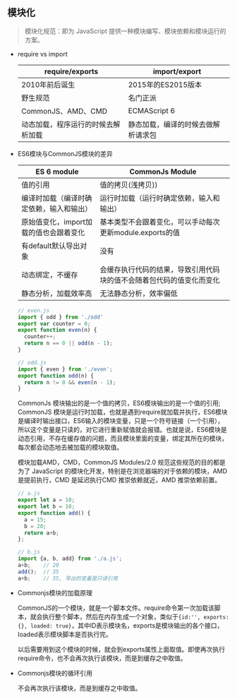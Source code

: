 ## 模块化

  > 模块化规范：即为 JavaScript 提供一种模块编写、模块依赖和模块运行的方案。

* require vs import

  | require/exports | import/export |
  |-----------------|---------------|
  |  2010年前后诞生   | 2015年的ES2015版本 |
  |      野生规范     |    名门正派      |
  | CommonJS、AMD、CMD |   ECMAScript 6 |
  | 动态加载，程序运行的时候去解析加载 | 静态加载，编译的时候去做解析请求包 |


* ES6模块与CommonJS模块的差异

  |           ES 6 module       |         CommonJs Module          |
  |-----------------------------|----------------------------------|
  |          值的引用             |         值的拷贝(浅拷贝))          |
  |  编译时加载（编译时确定依赖，输入和输出） |  运行时加载（运行时确定依赖，输入和输出） |
  | 原始值变化，import加载的值也会跟着变化 | 基本类型不会跟着变化，可以手动每次更新module.exports的值 |
  |       有default默认导出对象     |             没有                 |
  |       动态绑定，不缓存       | 会缓存执行代码的结果，导致引用代码块的值不会随着包代码的值变化而变化 |
  |       静态分析，加载效率高        |         无法静态分析，效率偏低      |

  ```js
  // even.js
  import { odd } from './odd'
  export var counter = 0;
  export function even(n) {
    counter++;
    return n == 0 || odd(n - 1);
  }

  // odd.js
  import { even } from './even';
  export function odd(n) {
    return n != 0 && even(n - 1);
  }
  ```

  CommonJs 模块输出的是一个值的拷贝，ES6模块输出的是一个值的引用; CommonJS 模块是运行时加载，也就是遇到require就加载并执行，ES6模块是编译时输出接口，ES6输入的模块变量，只是一个符号链接（一个引用），所以这个变量是只读的，对它进行重新赋值就会报错。也就是说，ES6模块是动态引用，不存在缓存值的问题，而且模块里面的变量，绑定其所在的模块，每次都会动态地去被加载的模块取值。
  
  模块加载AMD，CMD，CommonJS Modules/2.0 规范这些规范的目的都是为了 JavaScript 的模块化开发，特别是在浏览器端的对于依赖的模块，AMD 是提前执行，CMD 是延迟执行CMD 推崇依赖就近，AMD 推崇依赖前置。

  ```js
  // a.js
  export let a = 10;
  export let b = 10;
  export function add() {
    a = 15;
    b = 20;
    return a+b;
  };

  // b.js
  import {a, b, add} from './a.js';
  a+b;    // 20
  add();  // 35
  a+b;    // 35, 导出的变量是只读引用
  ```

* Commonjs模块的加载原理

  CommonJS的一个模块，就是一个脚本文件。require命令第一次加载该脚本，就会执行整个脚本，然后在内存生成一个对象，类似于`{id:'', exports: {}, loaded: true}`，其中ID表示模块名，exports是模块输出的各个接口，loaded表示模块脚本是否执行完。

  以后需要用到这个模块的时候，就会到exports属性上面取值。即使再次执行require命令，也不会再次执行该模块，而是到缓存之中取值。

* Commonjs模块的循环引用

  不会再次执行该模块，而是到缓存之中取值。


